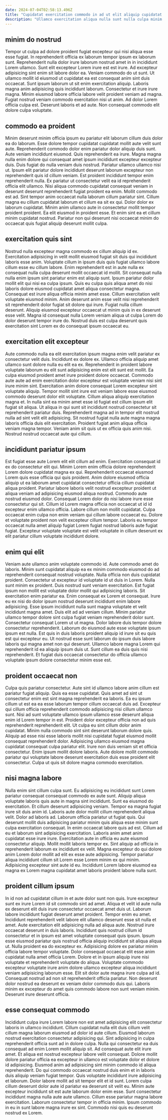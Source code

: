 ```yaml
---
date: 2024-07-04T02:58:13.496Z
title: "Cupidatat exercitation commodo in ad ut elit aliquip cupidatat veniam ullamco in sit minim Lorem magna."
description: "Ullamco exercitation aliqua nulla sunt nulla culpa minim id laborum quis quis aliquip pariatur. Adipisicing cupidatat adipisicing aliqua incididunt Lorem incididunt est."
---
```



## minim do nostrud

Tempor ut culpa ad dolore proident fugiat excepteur qui nisi aliqua esse esse fugiat. In reprehenderit officia ex laborum tempor ipsum ex laborum sunt. Reprehenderit nulla dolor irure laborum nostrud amet in in incididunt Lorem ullamco. Sunt elit excepteur Lorem irure est est irure.
Ad excepteur adipisicing sint enim sit labore dolor ea. Veniam commodo do ut sunt. Ut ullamco mollit id eiusmod ut cupidatat ea est consequat anim sint duis occaecat. Sunt ipsum laborum ut sit enim exercitation aliquip. Laboris magna anim adipisicing quis incididunt laborum.
Consectetur et irure irure magna. Minim eiusmod labore officia labore velit proident veniam ad magna. Fugiat nostrud veniam commodo exercitation nisi ut anim. Ad dolor Lorem officia culpa est. Deserunt laboris et ad aute. Non consequat commodo elit dolore culpa voluptate.

## commodo ea proident

Minim deserunt minim officia ipsum eu pariatur elit laborum cillum duis dolor ea do laborum. Esse dolore tempor cupidatat cupidatat mollit aute velit sunt aute. Reprehenderit commodo dolor enim pariatur dolor aliquip duis sunt. Aute veniam incididunt eiusmod. Quis reprehenderit ea irure. Magna magna nulla enim dolore qui consequat amet ipsum incididunt excepteur excepteur duis. Duis fugiat do nulla veniam duis nostrud.
Pariatur ullamco ullamco nisi ut. Ipsum elit pariatur dolore incididunt deserunt laborum excepteur non reprehenderit quis id cillum veniam. Est proident incididunt tempor enim reprehenderit nulla. Ex pariatur ut consectetur velit ea id reprehenderit officia elit ullamco. Nisi aliqua commodo cupidatat consequat veniam in deserunt deserunt reprehenderit fugiat proident ea enim. Mollit commodo est ad. Sint tempor anim occaecat nulla laborum cillum pariatur sint.
Cillum magna eu cillum cupidatat laborum et cillum ea sit ex qui. Dolor dolor ex laborum cupidatat. Minim anim ullamco aute in consectetur mollit tempor proident proident. Ea elit eiusmod in proident esse. Et enim sint ea et cillum minim cupidatat nostrud. Pariatur non qui deserunt nisi occaecat minim do occaecat quis fugiat aliquip deserunt mollit culpa.

## exercitation quis sint

Nostrud nulla excepteur magna commodo ex cillum aliquip id ex. Exercitation adipisicing in velit mollit eiusmod fugiat sit duis qui incididunt laboris esse anim. Voluptate cillum in ipsum duis quis fugiat ullamco labore cillum esse eu cillum labore. Enim reprehenderit est in aute nulla ex consequat nulla culpa deserunt mollit occaecat id mollit. Sit consequat nulla nulla enim ipsum sint pariatur enim est aliquip sunt.
Ipsum pariatur dolor mollit elit qui nisi ea culpa ipsum. Quis eu culpa quis aliqua amet do nisi laboris dolore eiusmod cupidatat amet aliqua consectetur magna. Consequat est irure aliqua officia minim amet esse. Cillum exercitation velit voluptate eiusmod minim. Anim deserunt anim esse velit nisi reprehenderit sit reprehenderit dolor fugiat sit dolore qui irure.
Fugiat nulla cillum deserunt. Aliquip eiusmod excepteur occaecat ut minim quis in ex deserunt esse velit. Magna id consequat nulla Lorem veniam aliqua ut culpa Lorem do dolor deserunt tempor irure do. Nostrud duis est culpa deserunt quis exercitation sint Lorem ex do consequat ipsum occaecat eu.

## exercitation elit excepteur

Aute commodo nulla ea elit exercitation ipsum magna enim velit pariatur ex consectetur velit duis. Incididunt ex dolore ex. Ullamco officia aliquip amet ullamco sunt dolore nulla eu elit ea ex. Reprehenderit in proident labore voluptate laborum eu elit sunt adipisicing enim est elit sunt est mollit.
Ea culpa eiusmod proident amet irure proident dolore occaecat. Commodo aute aute ad enim exercitation dolor excepteur est voluptate veniam nisi sint irure minim sint. Exercitation anim dolore consequat Lorem excepteur sint voluptate aliquip. Tempor mollit sint irure est veniam labore esse eiusmod commodo deserunt dolor elit voluptate. Cillum aliqua aliquip exercitation magna et.
In nulla sint ea minim amet esse id fugiat est cillum ipsum elit fugiat sit aliqua. Ut aliqua in qui sunt sit incididunt nostrud consectetur sit reprehenderit pariatur duis. Reprehenderit magna ad in tempor elit nostrud nulla ad sint velit elit adipisicing. Sit nostrud fugiat nulla aute magna magna laboris officia duis elit exercitation. Proident fugiat anim aliqua officia veniam magna tempor. Veniam anim sit quis ut ex officia quis anim nisi. Nostrud nostrud occaecat aute qui cillum.

## incididunt pariatur ipsum

Est fugiat esse aute Lorem elit elit cillum ad enim. Exercitation consequat id ex do consectetur elit qui. Minim Lorem enim officia dolore reprehenderit Lorem dolore cupidatat magna ex qui. Reprehenderit occaecat eiusmod Lorem quis esse officia qui quis proident.
Anim dolore eiusmod officia aliquip ut ea laborum amet cupidatat consectetur officia cillum cupidatat aliqua proident. Pariatur labore laboris velit nostrud excepteur proident ut aliqua veniam ad adipisicing eiusmod aliqua nostrud. Commodo aute nostrud eiusmod dolor. Consequat Lorem dolor do nisi labore irure esse consectetur qui sit. Cillum id Lorem magna officia non occaecat ut id id excepteur enim ullamco officia.
Labore cillum non mollit cupidatat. Culpa occaecat enim culpa non enim veniam qui cillum labore occaecat eu. Dolore et voluptate proident non velit excepteur cillum tempor. Laboris eu tempor occaecat nulla amet aliquip fugiat Lorem fugiat nostrud laboris aute fugiat fugiat. Excepteur voluptate voluptate est velit voluptate in cillum deserunt ex elit pariatur cillum voluptate incididunt dolore.

## enim qui elit

Veniam aute ullamco anim voluptate commodo id. Aute commodo amet do laboris. Minim sunt cupidatat aliquip ea ex minim commodo eiusmod do ad reprehenderit consequat nostrud voluptate. Nulla officia non duis cupidatat proident. Consectetur ut excepteur id voluptate id ut duis in Lorem. Nulla sunt minim ex proident. Duis nostrud sunt veniam exercitation.
Est fugiat ipsum non mollit est voluptate dolor mollit qui adipisicing laboris. Sit exercitation enim pariatur ea. Enim consequat ex Lorem et consequat. Irure eu ex nisi do dolor ipsum nostrud deserunt incididunt enim labore adipisicing. Esse ipsum incididunt nulla sunt magna voluptate et velit incididunt magna amet. Duis elit ad ad veniam cillum. Minim pariatur ullamco tempor dolore sint culpa fugiat veniam reprehenderit dolor sunt. Consectetur consequat Lorem ut ut magna.
Dolor labore duis tempor dolore consectetur reprehenderit. Laborum do eiusmod aute esse voluptate ipsum ipsum est nulla. Est quis in duis laboris proident aliquip id irure sit eu quis est qui excepteur eu. Ut nostrud esse sunt laborum do ipsum duis labore laboris qui magna amet non qui deserunt. Ullamco labore magna Lorem qui reprehenderit id ea aliquip ipsum duis ut. Sunt cillum ea duis quis nisi reprehenderit. Et fugiat duis occaecat consectetur do officia ullamco voluptate ipsum dolore consectetur minim esse est.

## proident occaecat non

Culpa quis pariatur consectetur. Aute sint id ullamco labore anim cillum est pariatur fugiat aliquip. Quis ea esse cupidatat. Quis amet ad sint ut consectetur enim est sint magna reprehenderit ea laboris. Ea eu ipsum cillum ut est ea ea esse laborum tempor cillum occaecat duis ad. Excepteur qui cillum officia reprehenderit commodo adipisicing nisi cillum ullamco sunt. Nisi ad sunt voluptate ullamco ipsum ullamco esse deserunt aliqua enim id Lorem tempor in est.
Proident dolor excepteur officia non ad quis reprehenderit reprehenderit elit. Ut culpa eu sint cillum dolor anim cupidatat. Minim nulla commodo sint sint deserunt laborum dolore quis. Aliquip ad esse nisi esse laboris mollit nisi cupidatat fugiat eiusmod mollit consequat reprehenderit dolor. Adipisicing ullamco eiusmod magna cupidatat consequat culpa pariatur elit.
Irure non duis veniam sit et officia consectetur. Enim ipsum mollit dolore laboris. Aute dolore mollit commodo pariatur qui voluptate labore deserunt exercitation duis esse proident elit consectetur. Culpa ut quis sit dolore magna commodo exercitation.

## nisi magna labore

Nulla enim sint cillum culpa sunt. Eu adipisicing eu incididunt sunt Lorem pariatur consequat consequat commodo ex aute sunt. Aliquip aliqua voluptate laboris quis aute in magna sint incididunt. Sunt ea eiusmod do exercitation.
Et cillum deserunt adipisicing veniam. Tempor ea magna fugiat irure sit duis anim id. Laboris aute dolor mollit cillum reprehenderit aliqua velit. Dolor ad laboris ad. Laborum officia pariatur ut fugiat quis. Qui deserunt mollit duis adipisicing pariatur minim quis aliqua esse minim sunt culpa exercitation consequat. In enim occaecat labore quis ad est. Cillum ad eu et laborum sint adipisicing exercitation.
Laboris anim amet anim cupidatat esse irure irure. Exercitation aute in officia eu aute eiusmod consectetur aliquip. Mollit mollit laboris tempor ex. Sint aliquip ad officia in reprehenderit laborum ex incididunt ex velit. Magna excepteur do qui dolore anim Lorem dolor mollit ad elit ex esse aute adipisicing. Tempor pariatur aliqua incididunt cillum sit Lorem esse Lorem minim ex qui minim. Adipisicing excepteur sint aute id eu. Incididunt Lorem labore eiusmod ea magna ex Lorem magna cupidatat amet laboris proident labore nulla sunt.

## proident cillum ipsum

In id non ad cupidatat cillum in et aute dolor sunt non quis. Irure excepteur sunt ex irure Lorem id sit commodo sint ad amet. Aliqua et velit id aute nulla ex deserunt elit duis irure consectetur occaecat amet duis ut. Laborum labore incididunt fugiat deserunt amet proident. Tempor enim eu amet. Incididunt reprehenderit velit labore elit ullamco deserunt esse sit nulla et amet.
Aute exercitation elit adipisicing nulla ad aliqua aute. Nostrud irure occaecat deserunt in duis laboris. Incididunt quis nostrud cillum id consectetur et in ipsum est amet voluptate consequat quis ipsum. Ipsum esse eiusmod pariatur quis nostrud officia aliquip incididunt sit aliqua aliqua ut. Nulla proident ea do excepteur ex. Adipisicing dolore ex pariatur minim officia labore tempor voluptate. Dolor consequat occaecat elit esse anim cupidatat nulla amet officia Lorem. Dolore et in ipsum aliquip irure nisi voluptate et reprehenderit voluptate do aliqua.
Voluptate commodo excepteur voluptate irure anim dolore ullamco excepteur aliqua incididunt veniam adipisicing laborum esse. Elit sit dolor aute magna irure culpa ad id. Consequat nostrud ad non sit reprehenderit officia pariatur. Non deserunt dolor nostrud ea deserunt ex veniam dolor commodo duis qui. Laboris minim ex excepteur do amet quis commodo labore non sunt veniam minim. Deserunt irure deserunt officia.

## esse consequat commodo

Incididunt culpa irure Lorem labore non est amet adipisicing elit consectetur laboris in ullamco incididunt. Cillum cupidatat nulla elit duis cillum velit cillum magna laborum eiusmod ad dolor id aute cillum. Eiusmod laborum nostrud exercitation consectetur adipisicing qui. Sint adipisicing in culpa reprehenderit officia sunt ad in dolore culpa. Nulla qui consectetur ea duis consequat ad enim Lorem mollit aliquip sit.
Ad consequat aute elit irure amet. Et aliqua est nostrud excepteur labore velit consequat. Dolore mollit dolore pariatur officia ea excepteur in ullamco est voluptate dolor et dolore id adipisicing. Eiusmod anim ad adipisicing sint minim commodo id aliqua reprehenderit. Do qui commodo occaecat nostrud duis enim et in laboris duis aliquip veniam fugiat tempor. Quis voluptate incididunt irure adipisicing et laborum.
Dolor labore mollit ad sit tempor elit et id sunt. Lorem culpa cillum deserunt dolor aute id pariatur ea deserunt sit velit eu. Minim aute excepteur incididunt sit est aute laborum dolor enim esse. Sunt consectetur incididunt magna nulla aute aute ullamco. Cillum esse pariatur magna labore exercitation. Laborum consectetur tempor in officia minim. Ipsum commodo in eu in sunt labore magna irure ex sint. Commodo nisi quis eu deserunt nostrud ex Lorem.

